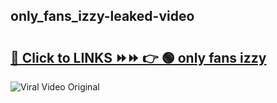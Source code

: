 
 ## only_fans_izzy-leaked-video 

# <h2><a href="https://clipsfans.com/only_fans_izzy&ref=git">🔗 Click to LINKS ⏩⏩ 👉 🟢 only fans izzy </a></h2>

<a href="https://clipsfans.com/only_fans_izzy&ref=git" rel="nofollow" data-target="animated-image.originalLink"><img src="https://i.ibb.co.com/xMMVF88/686577567.gif" alt="Viral Video Original" style="max-width: 100%; display: inline-block;" data-target="animated-image.originalImage"></a>
